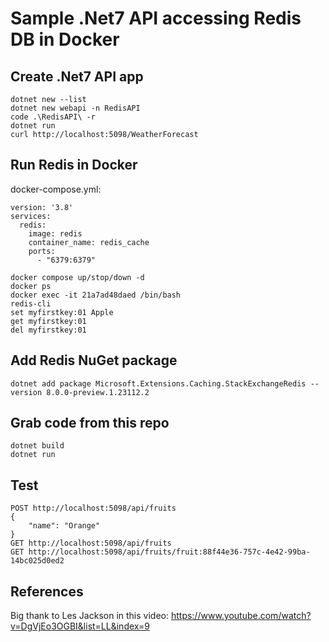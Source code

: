 # Sample .Net7 API accessing Redis DB in Docker

## Create .Net7 API app
```
dotnet new --list
dotnet new webapi -n RedisAPI
code .\RedisAPI\ -r
dotnet run
curl http://localhost:5098/WeatherForecast
```

## Run Redis in Docker
docker-compose.yml:
```
version: '3.8'
services:
  redis:
    image: redis
    container_name: redis_cache
    ports:
      - "6379:6379"
```
```
docker compose up/stop/down -d
docker ps
docker exec -it 21a7ad48daed /bin/bash
redis-cli
set myfirstkey:01 Apple
get myfirstkey:01
del myfirstkey:01
```

## Add Redis NuGet package
```
dotnet add package Microsoft.Extensions.Caching.StackExchangeRedis --version 8.0.0-preview.1.23112.2
```
## Grab code from this repo
```
dotnet build
dotnet run
```

## Test
```
POST http://localhost:5098/api/fruits
{
    "name": "Orange"
}
GET http://localhost:5098/api/fruits
GET http://localhost:5098/api/fruits/fruit:88f44e36-757c-4e42-99ba-14bc025d0ed2
```

## References
Big thank to Les Jackson in this video: https://www.youtube.com/watch?v=DgVjEo3OGBI&list=LL&index=9